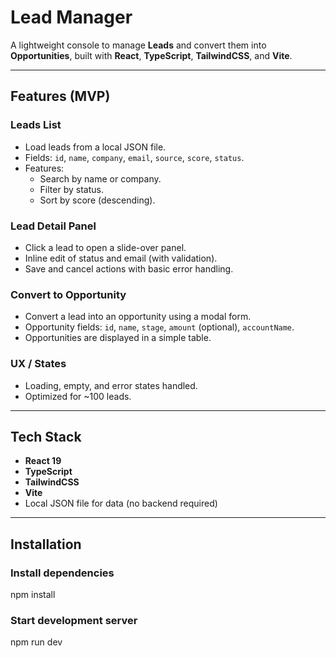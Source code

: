 # Lead Manager

A lightweight console to manage **Leads** and convert them into **Opportunities**, built with **React**, **TypeScript**, **TailwindCSS**, and **Vite**.

---

## Features (MVP)

### Leads List
- Load leads from a local JSON file.
- Fields: `id`, `name`, `company`, `email`, `source`, `score`, `status`.
- Features:
  - Search by name or company.
  - Filter by status.
  - Sort by score (descending).

### Lead Detail Panel
- Click a lead to open a slide-over panel.
- Inline edit of status and email (with validation).
- Save and cancel actions with basic error handling.

### Convert to Opportunity
- Convert a lead into an opportunity using a modal form.
- Opportunity fields: `id`, `name`, `stage`, `amount` (optional), `accountName`.
- Opportunities are displayed in a simple table.

### UX / States
- Loading, empty, and error states handled.
- Optimized for ~100 leads.

---

## Tech Stack
- **React 19**
- **TypeScript**
- **TailwindCSS**
- **Vite**
- Local JSON file for data (no backend required)

---

## Installation

### Install dependencies

npm install

### Start development server

npm run dev

